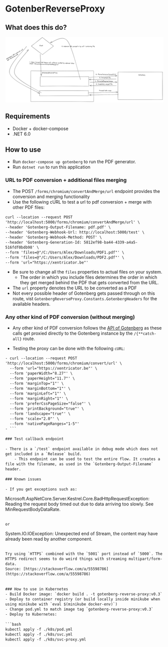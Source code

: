 ﻿# GotenberReverseProxy

## What does this do?

![image info](schema.png)

## Requirements

- Docker + docker-compose
- .NET 6.0

## How to use

- Run `docker-compose up gotenberg` to run the PDF generator.
- Run `dotnet run` to run this application

### URL to PDF conversion + additional files merging

- The POST `/forms/chromium/convertAndMerge/url` endpoint provides the conversion and merging functionality
- Use the following cURL to test a url to pdf conversion + merge with other PDF files:

```curl 
curl --location --request POST 'http://localhost:5000/forms/chromium/convertAndMerge/url' \
--header 'Gotenberg-Output-Filename: pdf.pdf' \
--header 'Gotenberg-Webhook-Url: http://localhost:5000/test' \
--header 'Gotenberg-Webhook-Method: POST' \
--header 'Gotenberg-Generation-Id: 5812ef98-ba44-4339-a4a5-516fdf0bdb98' \
--form 'files=@"/C:/Users/Alex/Downloads/PDF1.pdf"' \
--form 'files=@"/C:/Users/Alex/Downloads/PDF2.pdf"' \
--form 'url="https://xentricator.be"'
 ```

- Be sure to change all the `files` properties to actual files on your system.
    - The order in which you include files determines the order in which they get merged behind the PDF that gets converted from the URL.
- The `url` property denotes the URL to be converted as a PDF
- Not every possible header of Gotenberg gets passed through on this route, vist `GotenbergReverseProxy.Constants.GotenbergHeaders` for the available
  headers.

### Any other kind of PDF conversion (without merging)

- Any other kind of PDF conversion follows the [API of Gotenberg](https://gotenberg.dev/docs/modules/api) as these calls get proxied directly to the Gotenberg
  instance by the `/{**catch-all}` route.

- Testing the proxy can be done with the following `cURL`:

```curl
- curl --location --request POST 'http://localhost:5000/forms/chromium/convert/url' \
  --form 'url="https://xentricator.be"' \
  --form 'paperWidth="8.27"' \
  --form 'paperHeight="11.7"' \
  --form 'marginTop="1"' \
  --form 'marginBottom="1"' \
  --form 'marginLeft="1"' \
  --form 'marginRight="1"' \
  --form 'preferCssPageSize="false"' \
  --form 'printBackground="true"' \
  --form 'landscape="true"' \
  --form 'scale="2.0"' \
  --form 'nativePageRanges="1-5"'
- ```

### Test callback endpoint

- There is a `/test` endpoint available in debug mode which does not get included in a `Release` build.
    - This endpoint can be used to test the entire flow. It creates a file with the filename, as used in the `Gotenberg-Output-Filename` header.

### Known issues

- If you get exceptions such as:

```
   Microsoft.AspNetCore.Server.Kestrel.Core.BadHttpRequestException: Reading the request body timed out due to data arriving too slowly. See MinRequestBodyDataRate.
```

or

```
 System.IO.IOException: Unexpected end of Stream, the content may have already been read by another component.

```

Try using `HTTPS` combined with the `5001` port instead of `5000`. The HTTPS redirect seems to do weird things with streaming multipart/form-data.
Source: [https://stackoverflow.com/a/55598786](https://stackoverflow.com/a/55598786) 


### How to use in Kubernetes
- Build Docker image: `docker build . -t gotenberg-reverse-proxy:v0.3`
- Deploy to container registry (or build locally inside minikube when using minikube with `eval $(minikube docker-env)`)
- Change pod.yml to match image tag `gotenberg-reverse-proxy:v0.3`
- Deploy to Kubernetes:

```bash 
kubectl apply -f ./k8s/pod.yml
kubectl apply -f ./k8s/svc.yml
kubectl apply -f ./k8s/svc-proxy.yml
```